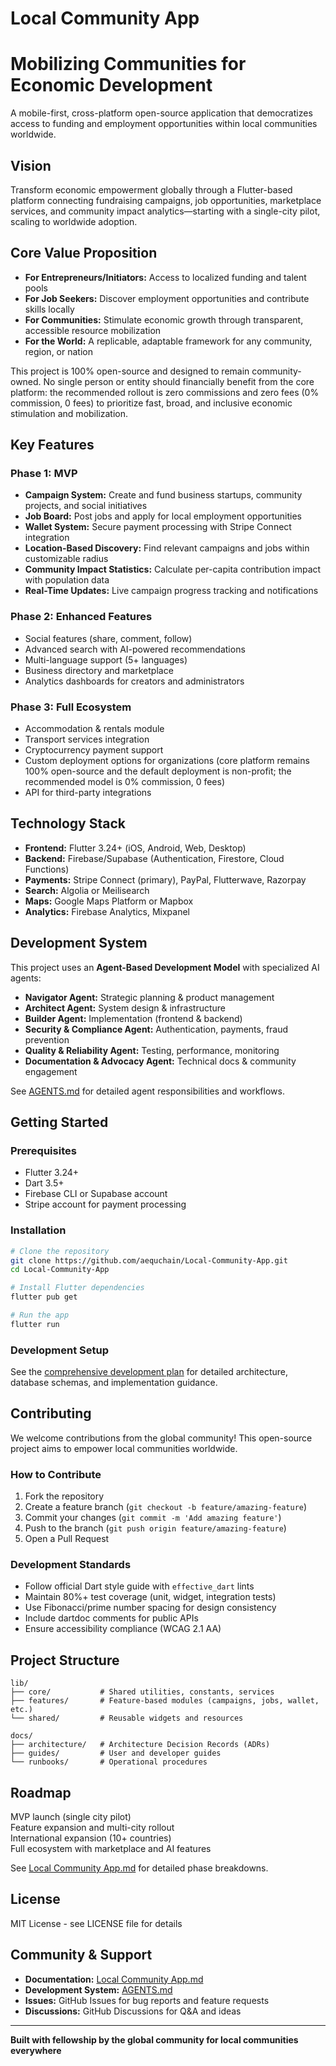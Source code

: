 # Local Community App

Mobilizing Communities for Economic Development
================================================

A mobile-first, cross-platform open-source application that democratizes access to funding and employment opportunities within local communities worldwide.


Vision
------

Transform economic empowerment globally through a Flutter-based platform connecting fundraising campaigns, job opportunities, marketplace services, and community impact analytics—starting with a single-city pilot, scaling to worldwide adoption.


Core Value Proposition
-----------------------

- **For Entrepreneurs/Initiators:** Access to localized funding and talent pools
- **For Job Seekers:** Discover employment opportunities and contribute skills locally  
- **For Communities:** Stimulate economic growth through transparent, accessible resource mobilization
- **For the World:** A replicable, adaptable framework for any community, region, or nation

This project is 100% open-source and designed to remain community-owned. No single person or entity should financially benefit from the core platform: the recommended rollout is zero commissions and zero fees (0% commission, 0 fees) to prioritize fast, broad, and inclusive economic stimulation and mobilization.


Key Features
------------

### Phase 1: MVP
- **Campaign System:** Create and fund business startups, community projects, and social initiatives
- **Job Board:** Post jobs and apply for local employment opportunities
- **Wallet System:** Secure payment processing with Stripe Connect integration
- **Location-Based Discovery:** Find relevant campaigns and jobs within customizable radius
- **Community Impact Statistics:** Calculate per-capita contribution impact with population data
- **Real-Time Updates:** Live campaign progress tracking and notifications

### Phase 2: Enhanced Features
- Social features (share, comment, follow)
- Advanced search with AI-powered recommendations
- Multi-language support (5+ languages)
- Business directory and marketplace
- Analytics dashboards for creators and administrators

### Phase 3: Full Ecosystem
- Accommodation & rentals module
- Transport services integration
- Cryptocurrency payment support
- Custom deployment options for organizations (core platform remains 100% open-source and the default deployment is non-profit; the recommended model is 0% commission, 0 fees)
- API for third-party integrations


Technology Stack
----------------

- **Frontend:** Flutter 3.24+ (iOS, Android, Web, Desktop)
- **Backend:** Firebase/Supabase (Authentication, Firestore, Cloud Functions)
- **Payments:** Stripe Connect (primary), PayPal, Flutterwave, Razorpay
- **Search:** Algolia or Meilisearch
- **Maps:** Google Maps Platform or Mapbox
- **Analytics:** Firebase Analytics, Mixpanel


Development System
------------------

This project uses an **Agent-Based Development Model** with specialized AI agents:

- **Navigator Agent:** Strategic planning & product management
- **Architect Agent:** System design & infrastructure  
- **Builder Agent:** Implementation (frontend & backend)
- **Security & Compliance Agent:** Authentication, payments, fraud prevention
- **Quality & Reliability Agent:** Testing, performance, monitoring
- **Documentation & Advocacy Agent:** Technical docs & community engagement

See [AGENTS.md](AGENTS.md) for detailed agent responsibilities and workflows.


Getting Started
---------------

### Prerequisites
- Flutter 3.24+
- Dart 3.5+
- Firebase CLI or Supabase account
- Stripe account for payment processing

### Installation

```bash
# Clone the repository
git clone https://github.com/aequchain/Local-Community-App.git
cd Local-Community-App

# Install Flutter dependencies
flutter pub get

# Run the app
flutter run
```

### Development Setup

See the [comprehensive development plan](Local%20Community%20App.md) for detailed architecture, database schemas, and implementation guidance.


Contributing
------------

We welcome contributions from the global community! This open-source project aims to empower local communities worldwide.

### How to Contribute
1. Fork the repository
2. Create a feature branch (`git checkout -b feature/amazing-feature`)
3. Commit your changes (`git commit -m 'Add amazing feature'`)
4. Push to the branch (`git push origin feature/amazing-feature`)
5. Open a Pull Request

### Development Standards
- Follow official Dart style guide with `effective_dart` lints
- Maintain 80%+ test coverage (unit, widget, integration tests)
- Use Fibonacci/prime number spacing for design consistency
- Include dartdoc comments for public APIs
- Ensure accessibility compliance (WCAG 2.1 AA)


Project Structure
-----------------

```
lib/
├── core/           # Shared utilities, constants, services
├── features/       # Feature-based modules (campaigns, jobs, wallet, etc.)
└── shared/         # Reusable widgets and resources

docs/
├── architecture/   # Architecture Decision Records (ADRs)
├── guides/         # User and developer guides
└── runbooks/       # Operational procedures
```


Roadmap
-------

MVP launch (single city pilot)  
Feature expansion and multi-city rollout  
International expansion (10+ countries)  
Full ecosystem with marketplace and AI features

See [Local Community App.md](Local%20Community%20App.md) for detailed phase breakdowns.


License
-------

MIT License - see LICENSE file for details


Community & Support
-------------------

- **Documentation:** [Local Community App.md](Local%20Community%20App.md)
- **Development System:** [AGENTS.md](AGENTS.md)
- **Issues:** GitHub Issues for bug reports and feature requests
- **Discussions:** GitHub Discussions for Q&A and ideas

---

**Built with fellowship by the global community for local communities everywhere**
